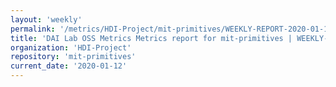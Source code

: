 ```yaml
---
layout: 'weekly'
permalink: '/metrics/HDI-Project/mit-primitives/WEEKLY-REPORT-2020-01-12'
title: 'DAI Lab OSS Metrics Metrics report for mit-primitives | WEEKLY-REPORT-2020-01-12'
organization: 'HDI-Project'
repository: 'mit-primitives'
current_date: '2020-01-12'
---
```


